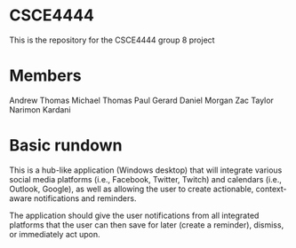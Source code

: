 # CSCE4444

This is the repository for the CSCE4444 group 8 project

# Members
Andrew Thomas
Michael Thomas
Paul Gerard
Daniel Morgan
Zac Taylor
Narimon Kardani

# Basic rundown
This is a hub-like application (Windows desktop) that will integrate various social media platforms (i.e., Facebook, Twitter, Twitch) and calendars (i.e., Outlook, Google), as well as allowing the user to create actionable, context-aware notifications and reminders.

The application should give the user notifications from all integrated platforms that the user can then save for later (create a reminder), dismiss, or immediately act upon.
